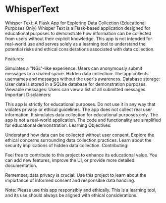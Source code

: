 # WhisperText

Whisper Text: A Flask App for Exploring Data Collection (Educational Purposes Only)
Whisper Text is a Flask-based application designed for educational purposes to demonstrate how information can be collected from users without their explicit knowledge. This app is not intended for real-world use and serves solely as a learning tool to understand the potential risks and ethical considerations associated with data collection.

Features:

Simulates a "NGL"-like experience: Users can anonymously submit messages to a shared space.
Hidden data collection: The app collects usernames and messages without the user's awareness.
Database storage: User data is stored in a SQLite database for demonstration purposes.
Viewable messages: Users can view a list of all submitted messages.
Important Disclaimers:

This app is strictly for educational purposes. Do not use it in any way that violates privacy or ethical guidelines.
The app does not collect real user information. It simulates data collection for educational purposes only.
The app is not a real-world application. The code and functionality are simplified for educational demonstration.
Learning Objectives:

Understand how data can be collected without user consent.
Explore the ethical concerns surrounding data collection practices.
Learn about the security implications of hidden data collection.
Contributing:

Feel free to contribute to this project to enhance its educational value. You can add new features, improve the UI, or provide more detailed documentation.

Remember, data privacy is crucial. Use this project to learn about the importance of informed consent and responsible data handling.

Note: Please use this app responsibly and ethically. This is a learning tool, and its use should always be aligned with ethical considerations.
